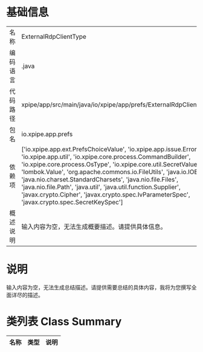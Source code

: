 # 基础信息

|      |      |
|------|------|
| 名称 | ExternalRdpClientType |
| 编码语言 | .java |
| 代码路径 | xpipe/app/src/main/java/io/xpipe/app/prefs/ExternalRdpClientType.java |
| 包名 | io.xpipe.app.prefs |
| 依赖项 | ['io.xpipe.app.ext.PrefsChoiceValue', 'io.xpipe.app.issue.ErrorEvent', 'io.xpipe.app.util', 'io.xpipe.core.process.CommandBuilder', 'io.xpipe.core.process.OsType', 'io.xpipe.core.util.SecretValue', 'lombok.Value', 'org.apache.commons.io.FileUtils', 'java.io.IOException', 'java.nio.charset.StandardCharsets', 'java.nio.file.Files', 'java.nio.file.Path', 'java.util', 'java.util.function.Supplier', 'javax.crypto.Cipher', 'javax.crypto.spec.IvParameterSpec', 'javax.crypto.spec.SecretKeySpec'] |
| 概述说明 | 输入内容为空，无法生成概要描述。请提供具体信息。 |

# 说明

输入内容为空，无法生成总结描述。请提供需要总结的具体内容，我将为您撰写全面详尽的描述。

# 类列表 Class Summary

| 名称   | 类型  | 说明 |
|-------|------|-------------|




